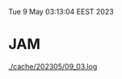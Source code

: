 Tue  9 May 03:13:04 EEST 2023
# JAM
<a href='./cache/202305/09_03.log'>./cache/202305/09_03.log</a>
